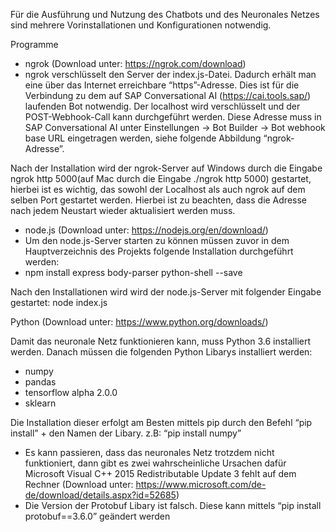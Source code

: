 Für die Ausführung und Nutzung des Chatbots und des Neuronales Netzes sind mehrere Vorinstallationen und Konfigurationen notwendig. 

Programme
- ngrok (Download unter: https://ngrok.com/download)
- ngrok verschlüsselt den Server der index.js-Datei. Dadurch erhält man eine über das Internet erreichbare “https”-Adresse. Dies ist für die Verbindung zu dem auf SAP Conversational AI (https://cai.tools.sap/) laufenden  Bot notwendig. Der localhost wird verschlüsselt und der POST-Webhook-Call kann durchgeführt werden. Diese Adresse muss in SAP Conversational AI unter Einstellungen -> Bot Builder -> Bot webhook base URL eingetragen werden, siehe folgende Abbildung “ngrok-Adresse”.

Nach der Installation wird der ngrok-Server auf Windows durch die Eingabe ngrok http 5000(auf Mac durch die Eingabe ./ngrok http 5000) gestartet, hierbei ist es wichtig, das sowohl der Localhost als auch ngrok auf dem selben Port gestartet werden. Hierbei ist zu beachten, dass die Adresse nach jedem Neustart wieder aktualisiert werden muss.

- node.js (Download unter: https://nodejs.org/en/download/)
- Um den node.js-Server starten zu können müssen zuvor in dem Hauptverzeichnis des Projekts folgende Installation durchgeführt werden:
- npm install express body-parser python-shell --save

Nach den Installationen wird wird der node.js-Server mit folgender Eingabe gestartet: 
node index.js

Python (Download unter: https://www.python.org/downloads/)

Damit das neuronale Netz funktionieren kann, muss Python 3.6 installiert werden. Danach müssen die folgenden Python Libarys installiert werden:
- numpy
- pandas
- tensorflow alpha 2.0.0
- sklearn

Die Installation dieser erfolgt am Besten mittels pip durch den Befehl “pip install” + den Namen der Libary. z.B: “pip install numpy”

- Es kann passieren, dass das neuronales Netz trotzdem nicht funktioniert, dann gibt es zwei wahrscheinliche Ursachen dafür
Microsoft Visual C++ 2015 Redistributable Update 3 fehlt auf dem Rechner (Download unter: https://www.microsoft.com/de-de/download/details.aspx?id=52685)
- Die Version der Protobuf Libary ist falsch. Diese kann mittels “pip install protobuf==3.6.0” geändert werden
